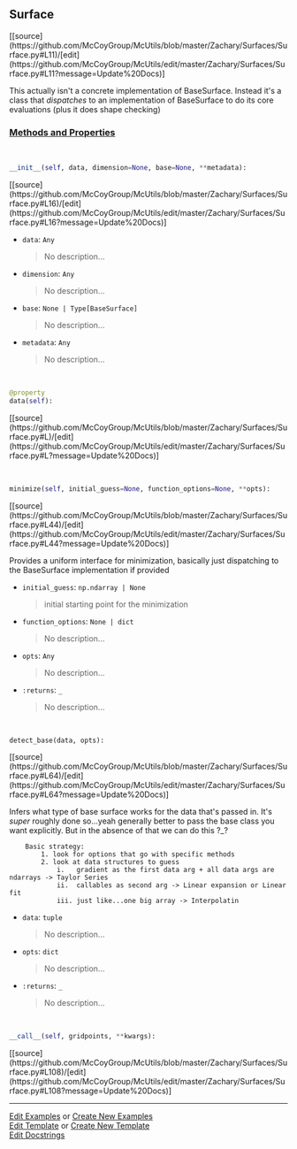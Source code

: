 ## <a id="McUtils.Zachary.Surfaces.Surface.Surface">Surface</a> 
<div class="docs-source-link" markdown="1">
[[source](https://github.com/McCoyGroup/McUtils/blob/master/Zachary/Surfaces/Surface.py#L11)/[edit](https://github.com/McCoyGroup/McUtils/edit/master/Zachary/Surfaces/Surface.py#L11?message=Update%20Docs)]
</div>

This actually isn't a concrete implementation of BaseSurface.
Instead it's a class that _dispatches_ to an implementation of BaseSurface to do its core evaluations (plus it does shape checking)

<div class="collapsible-section">
 <div class="collapsible-section collapsible-section-header" markdown="1">
 
### <a class="collapse-link" data-toggle="collapse" href="#methods">Methods and Properties</a> <a class="float-right" data-toggle="collapse" href="#methods"><i class="fa fa-chevron-down"></i></a>

 </div>
 <div class="collapsible-section collapsible-section-body collapse" id="methods" markdown="1">

<a id="McUtils.Zachary.Surfaces.Surface.Surface.__init__" class="docs-object-method">&nbsp;</a> 
```python
__init__(self, data, dimension=None, base=None, **metadata): 
```
<div class="docs-source-link" markdown="1">
[[source](https://github.com/McCoyGroup/McUtils/blob/master/Zachary/Surfaces/Surface.py#L16)/[edit](https://github.com/McCoyGroup/McUtils/edit/master/Zachary/Surfaces/Surface.py#L16?message=Update%20Docs)]
</div>


- `data`: `Any`
    >No description...
- `dimension`: `Any`
    >No description...
- `base`: `None | Type[BaseSurface]`
    >No description...
- `metadata`: `Any`
    >No description...

<a id="McUtils.Zachary.Surfaces.Surface.Surface.data" class="docs-object-method">&nbsp;</a> 
```python
@property
data(self): 
```
<div class="docs-source-link" markdown="1">
[[source](https://github.com/McCoyGroup/McUtils/blob/master/Zachary/Surfaces/Surface.py#L)/[edit](https://github.com/McCoyGroup/McUtils/edit/master/Zachary/Surfaces/Surface.py#L?message=Update%20Docs)]
</div>

<a id="McUtils.Zachary.Surfaces.Surface.Surface.minimize" class="docs-object-method">&nbsp;</a> 
```python
minimize(self, initial_guess=None, function_options=None, **opts): 
```
<div class="docs-source-link" markdown="1">
[[source](https://github.com/McCoyGroup/McUtils/blob/master/Zachary/Surfaces/Surface.py#L44)/[edit](https://github.com/McCoyGroup/McUtils/edit/master/Zachary/Surfaces/Surface.py#L44?message=Update%20Docs)]
</div>

Provides a uniform interface for minimization, basically just dispatching to the BaseSurface implementation if provided
- `initial_guess`: `np.ndarray | None`
    >initial starting point for the minimization
- `function_options`: `None | dict`
    >No description...
- `opts`: `Any`
    >No description...
- `:returns`: `_`
    >No description...

<a id="McUtils.Zachary.Surfaces.Surface.Surface.detect_base" class="docs-object-method">&nbsp;</a> 
```python
detect_base(data, opts): 
```
<div class="docs-source-link" markdown="1">
[[source](https://github.com/McCoyGroup/McUtils/blob/master/Zachary/Surfaces/Surface.py#L64)/[edit](https://github.com/McCoyGroup/McUtils/edit/master/Zachary/Surfaces/Surface.py#L64?message=Update%20Docs)]
</div>

Infers what type of base surface works for the data that's passed in.
        It's _super_ roughly done so...yeah generally better to pass the base class you want explicitly.
        But in the absence of that we can do this ?_?

        Basic strategy:
            1. look for options that go with specific methods
            2. look at data structures to guess
                i.   gradient as the first data arg + all data args are ndarrays -> Taylor Series
                ii.  callables as second arg -> Linear expansion or Linear fit
                iii. just like...one big array -> Interpolatin
- `data`: `tuple`
    >No description...
- `opts`: `dict`
    >No description...
- `:returns`: `_`
    >No description...

<a id="McUtils.Zachary.Surfaces.Surface.Surface.__call__" class="docs-object-method">&nbsp;</a> 
```python
__call__(self, gridpoints, **kwargs): 
```
<div class="docs-source-link" markdown="1">
[[source](https://github.com/McCoyGroup/McUtils/blob/master/Zachary/Surfaces/Surface.py#L108)/[edit](https://github.com/McCoyGroup/McUtils/edit/master/Zachary/Surfaces/Surface.py#L108?message=Update%20Docs)]
</div>

 </div>
</div>




___

[Edit Examples](https://github.com/McCoyGroup/McUtils/edit/gh-pages/ci/examples/McUtils/Zachary/Surfaces/Surface/Surface.md) or 
[Create New Examples](https://github.com/McCoyGroup/McUtils/new/gh-pages/?filename=ci/examples/McUtils/Zachary/Surfaces/Surface/Surface.md) <br/>
[Edit Template](https://github.com/McCoyGroup/McUtils/edit/gh-pages/ci/docs/McUtils/Zachary/Surfaces/Surface/Surface.md) or 
[Create New Template](https://github.com/McCoyGroup/McUtils/new/gh-pages/?filename=ci/docs/templates/McUtils/Zachary/Surfaces/Surface/Surface.md) <br/>
[Edit Docstrings](https://github.com/McCoyGroup/McUtils/edit/master/Zachary/Surfaces/Surface.py#L11?message=Update%20Docs)
